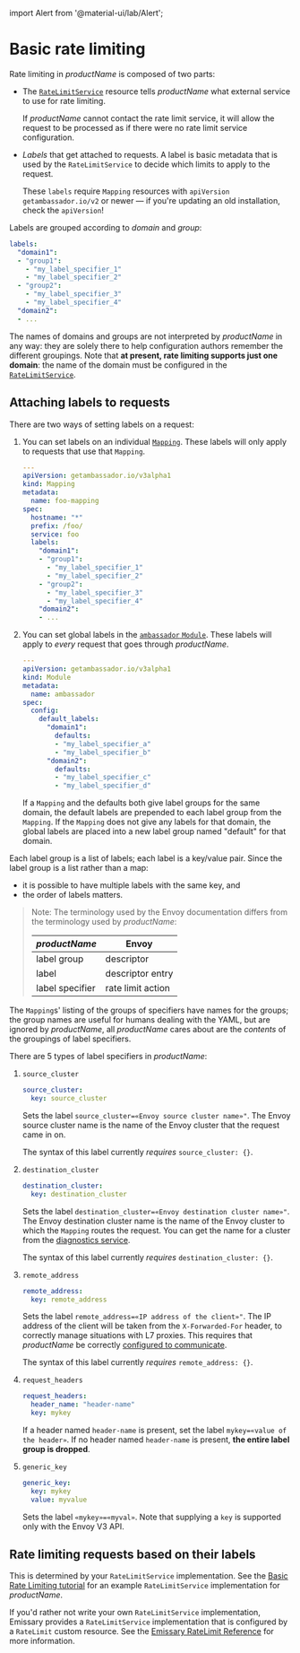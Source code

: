 import Alert from '@material-ui/lab/Alert';

# Basic rate limiting

Rate limiting in $productName$ is composed of two parts:

* The [`RateLimitService`](../../running/services/rate-limit-service) resource tells $productName$ what external service
  to use for rate limiting.

    <Alert severity="info">If $productName$ cannot contact the rate limit service, it will allow the request to be processed as if there were no rate limit service configuration.</Alert>

* _Labels_ that get attached to requests. A label is basic metadata that
  is used by the `RateLimitService` to decide which limits to apply to
  the request.

    <Alert severity="info">
      These <code>labels</code> require <code>Mapping</code> resources with <code>apiVersion</code>
      <code>getambassador.io/v2</code> or newer &mdash; if you're updating an old installation, check the
      <code>apiVersion</code>!
    </Alert>

Labels are grouped according to _domain_ and _group_:

```yaml
labels:
  "domain1":
  - "group1":
    - "my_label_specifier_1"
    - "my_label_specifier_2"
  - "group2":
    - "my_label_specifier_3"
    - "my_label_specifier_4"
  "domain2":
  - ...
```

The names of domains and groups are not interpreted by $productName$ in any way:
they are solely there to help configuration authors remember the different groupings.
Note that **at present, rate limiting supports just one domain**: the name of the
domain must be configured in the [`RateLimitService`](../../running/services/rate-limit-service).



## Attaching labels to requests

There are two ways of setting labels on a request:

1. You can set labels on an individual [`Mapping`](../mappings). These labels
   will only apply to requests that use that `Mapping`.

   ```yaml
   ---
   apiVersion: getambassador.io/v3alpha1
   kind: Mapping
   metadata:
     name: foo-mapping
   spec:
     hostname: "*"
     prefix: /foo/
     service: foo
     labels:
       "domain1":
       - "group1":
         - "my_label_specifier_1"
         - "my_label_specifier_2"
       - "group2":
         - "my_label_specifier_3"
         - "my_label_specifier_4"
       "domain2":
       - ...
   ```

2. You can set global labels in the [`ambassador` `Module`](../../running/ambassador).
   These labels will apply to _every_ request that goes through $productName$.

   ```yaml
   ---
   apiVersion: getambassador.io/v3alpha1
   kind: Module
   metadata:
     name: ambassador
   spec:
     config:
       default_labels:
         "domain1":
           defaults:
           - "my_label_specifier_a"
           - "my_label_specifier_b"
         "domain2":
           defaults:
           - "my_label_specifier_c"
           - "my_label_specifier_d"
   ```

   If a `Mapping` and the defaults both give label groups for the same domain, the
   default labels are prepended to each label group from the `Mapping`. If the `Mapping`
   does not give any labels for that domain, the global labels are placed into a new
   label group named "default" for that domain.

Each label group is a list of labels; each label is a key/value pair. Since the label
group is a list rather than a map:
- it is possible to have multiple labels with the same key, and
- the order of labels matters.

> Note: The terminology used by the Envoy documentation differs from
> the terminology used by $productName$:
>
> | $productName$   | Envoy             |
> |-----------------|-------------------|
> | label group     | descriptor        |
> | label           | descriptor entry  |
> | label specifier | rate limit action |

The `Mapping`s' listing of the groups of specifiers have names for the
groups; the group names are useful for humans dealing with the YAML,
but are ignored by $productName$, all $productName$ cares about are the
*contents* of the groupings of label specifiers.

There are 5 types of label specifiers in $productName$:

<!-- This table is ordered the same way as the protobuf fields in
  `route_components.proto`.  There's also a 6th action:
  "header_value_match" (since Envoy 1.2), but $productName$ doesn't
  support it?  -->

1. `source_cluster`

    ```yaml
    source_cluster:
      key: source_cluster
    ```

    Sets the label `source_cluster=«Envoy source cluster name»"`. The Envoy
    source cluster name is the name of the Envoy cluster that the request came
    in on.

    The syntax of this label currently _requires_ `source_cluster: {}`.

2. `destination_cluster`

    ```yaml
    destination_cluster:
      key: destination_cluster
    ```

    Sets the label `destination_cluster=«Envoy destination cluster name»"`. The Envoy
    destination cluster name is the name of the Envoy cluster to which the `Mapping`
    routes the request. You can get the name for a cluster from the
    [diagnostics service](../../running/diagnostics).

    The syntax of this label currently _requires_ `destination_cluster: {}`.

3. `remote_address`

    ```yaml
    remote_address:
      key: remote_address
    ```

    Sets the label `remote_address=«IP address of the client»"`. The IP address of
    the client will be taken from the `X-Forwarded-For` header, to correctly manage
    situations with L7 proxies. This requires that $productName$ be correctly
    [configured to communicate](../../../howtos/configure-communications).

    The syntax of this label currently _requires_ `remote_address: {}`.

4. `request_headers`

    ```yaml
    request_headers:
      header_name: "header-name"
      key: mykey
    ```

    If a header named `header-name` is present, set the label `mykey=«value of the header»`.
    If no header named `header-name` is present, **the entire label group is dropped**.

5. `generic_key`

    ```yaml
    generic_key:
      key: mykey
      value: myvalue
    ```

    Sets the label `«mykey»=«myval»`. Note that supplying a `key` is supported only
    with the Envoy V3 API.

## Rate limiting requests based on their labels

This is determined by your `RateLimitService` implementation. See the
[Basic Rate Limiting tutorial](../../../howtos/rate-limiting-tutorial) for an
example `RateLimitService` implementation for $productName$.

If you'd rather not write your own `RateLimitService` implementation,
Emissary provides a `RateLimitService` implementation that is
configured by a `RateLimit` custom resource. See the
[Emissary RateLimit Reference](/docs/edge-stack/latest/topics/using/rate-limits/rate-limits/)
for more information.
